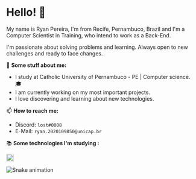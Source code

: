 # Hello! 👋

My name is Ryan Pereira, I'm from Recife, Pernambuco, Brazil and I'm a Computer Scientist in Training, who intend to work as a Back-End. 

I'm passionate about solving problems and learning. Always open to new challenges and ready to face changes.

👦 **Some stuff about me:**
- I study at Catholic University of Pernambuco - PE | Computer science.🎓
- I am currently working on my most important projects.
- I love discovering and learning about new technologies.


📫 **How to reach me:**

- Discord: `lost#0008`
- E-Mail: `ryan.2020109850@unicap.br`

📚 **Some technologies I'm studying :**</h3></strong> 
</p>
<img height="20em" src="https://img.shields.io/badge/Java-ED8B00?style=for-the-badge&logo=java&logoColor=white"/>

![Snake animation](https://github.com/davimateus1/davimateus1/blob/output/github-contribution-grid-snake.svg)

